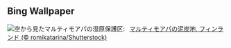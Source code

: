 ## Bing Wallpaper
![](https://www.bing.com/th?id=OHR.MartimoaapaFinland_JA-JP4112991986_UHD.jpg&w=1000)空から見たマルティモアパの湿原保護区:&nbsp;&ensp;[マルティモアパの泥炭地, フィンランド (© romikatarina/Shutterstock)](https://www.bing.com/th?id=OHR.MartimoaapaFinland_JA-JP4112991986_UHD.jpg)
<br><br/>
